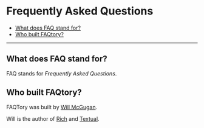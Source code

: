
# Frequently Asked Questions
- [What does FAQ stand for?](#what-does-faq-stand-for?)
- [Who built FAQtory?](#who-built-faqtory?)

<hr>

## What does FAQ stand for?

FAQ stands for *Frequently Asked Questions*.

## Who built FAQtory?

FAQTory was built by [Will McGugan](https://www.willmcgugan.com).

Will is the author of [Rich](https://github.com/Textualize/rich) and [Textual](https://textual.textualize.io).